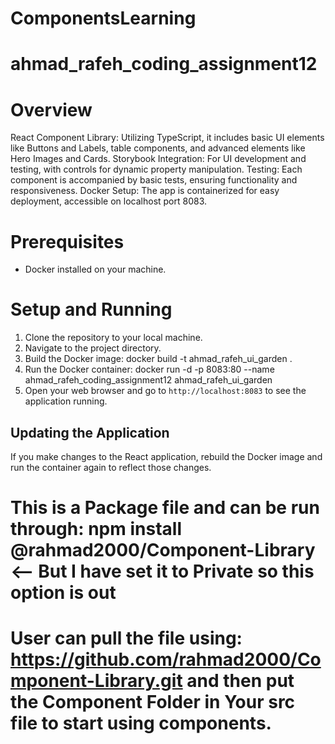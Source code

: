 
# ComponentsLearning
# ahmad_rafeh_coding_assignment12

# Overview
React Component Library: Utilizing TypeScript, it includes basic UI elements like Buttons and Labels, table components, and advanced elements like Hero Images and Cards.
Storybook Integration: For UI development and testing, with controls for dynamic property manipulation.
Testing: Each component is accompanied by basic tests, ensuring functionality and responsiveness.
Docker Setup: The app is containerized for easy deployment, accessible on localhost port 8083.

# Prerequisites
- Docker installed on your machine.

# Setup and Running
1. Clone the repository to your local machine.
2. Navigate to the project directory.
3. Build the Docker image:
docker build -t ahmad_rafeh_ui_garden .
4. Run the Docker container:
docker run -d -p 8083:80 --name ahmad_rafeh_coding_assignment12 ahmad_rafeh_ui_garden
5. Open your web browser and go to `http://localhost:8083` to see the application running.
## Updating the Application
If you make changes to the React application, rebuild the Docker image and run the container again to reflect those changes.

# This is a Package file and can be run through: npm install @rahmad2000/Component-Library <-- But I have set it to Private so this option is out
# User can pull the file using: https://github.com/rahmad2000/Component-Library.git and then put the Component Folder in Your src file to start using components.